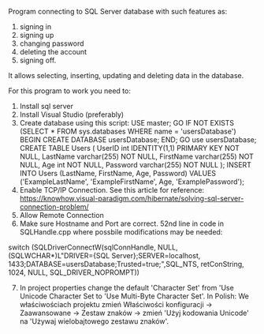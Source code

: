 Program connecting to SQL Server database with such features as:

1. signing in
2. signing up
3. changing password
4. deleting the account
5. signing off. 

It allows selecting, inserting, updating and deleting data in the database.

For this program to work you need to:
1. Install sql server
2. Install Visual Studio (preferably)
3. Create database using this script: 
USE master; 
GO 
IF NOT EXISTS (SELECT * FROM sys.databases WHERE name = 'usersDatabase')
BEGIN 
CREATE DATABASE usersDatabase; 
END; 
GO 
use usersDatabase; 
CREATE TABLE Users (
UserID int IDENTITY(1,1) PRIMARY KEY NOT NULL, 
LastName varchar(255) NOT NULL, 
FirstName varchar(255) NOT NULL, 
Age int NOT NULL,
Password varchar(255) NOT NULL ); 
INSERT INTO Users (LastName, FirstName, Age, Password) VALUES ('ExampleLastName', 'ExampleFirstName', Age, 'ExamplePassword');
4. Enable TCP/IP Connection. See this article for reference: https://knowhow.visual-paradigm.com/hibernate/solving-sql-server-connection-problem/
5. Allow Remote Connection
6. Make sure Hostname and Port are correct. 52nd line in code in SQLHandle.cpp where possbile modifications may be needed: 

switch (SQLDriverConnectW(sqlConnHandle, NULL, (SQLWCHAR*)L"DRIVER={SQL Server};SERVER=localhost, 1433;DATABASE=usersDatabase;Trusted=true;",SQL_NTS, retConString, 1024, NULL, SQL_DRIVER_NOPROMPT))

7. In project properties change the default 'Character Set' from 'Use Unicode Character Set to 'Use Multi-Byte Character Set'. 
In Polish: We właściwościach projektu zmień Właściwości konfiguracji -> Zaawansowane -> Zestaw znaków -> zmień 'Użyj kodowania Unicode' na 'Używaj wielobajtowego zestawu znaków'.
